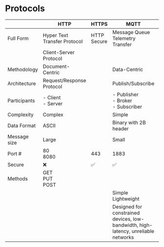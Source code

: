 # Protocols

|              | HTTP                         | HTTPS       | MQTT                                                         | COAP                            |
| ------------ | ---------------------------- | ----------- | ------------------------------------------------------------ | ------------------------------- |
| Full Form    | Hyper Text Transfer Protocol | HTTP Secure | Message Queue Telemetry Transfer                             | Constraint Application Protocol |
|              | Client-Server Protocol       |             |                                                              |                                 |
| Methodology  | Document-Centric             |             | Data-Centric                                                 |                                 |
| Architecture | Request/Response Protocol    |             | Publish/Subscribe                                            |                                 |
| Participants | - Client<br/>- Server        |             | - Publisher<br/>- Broker<br/>- Subscriber                    |                                 |
| Complexity   | Complex                      |             | Simple                                                       |                                 |
| Data Format  | ASCII                        |             | Binary with 2B header                                        |                                 |
| Message size | Large                        |             | Small                                                        |                                 |
| Port #       | 80<br />8080                 | 443         | 1883                                                         |                                 |
| Secure       | ❌                            | ✅           | ✅                                                            |                                 |
| Methods      | GET<br />PUT<br />POST       |             |                                                              |                                 |
|              |                              |             | Simple<br />Lightweight                                      |                                 |
|              |                              |             | Designed for constrained devices, low-bandwidth, high-latency, unreliable networks |                                 |



